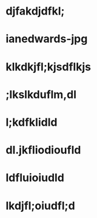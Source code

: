 
# djfakdjdfkl;
# ianedwards-jpg
# klkdkjfl;kjsdflkjs
# ;lkslkduflm,dl
# l;kdfklidld
# dl.jkfliodioufld
# ldfluioiudld
# lkdjfl;oiudfl;d

